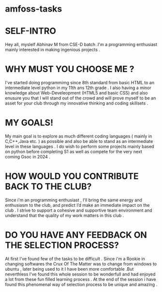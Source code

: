 # amfoss-tasks
# SELF-INTRO
Hey all, myslelf Abhinav M from CSE-D batch .I'm a programming enthusiast mainly interested in making ingenious projects .

# WHY MUST YOU CHOOSE ME ?
I've started doing programmimg since 8th standard from basic HTML to an intermediate level python in my 11th ans 12th grade .
I also having a minor knowledge about Web-Develeopment (HTML5 and basic CSS)  and also enusure you that I will stand out of the crowd and will prove myself to be an asset for your club through my innovative thinking and coding skillsets .

# MY GOALS!
My main goal is to explore as much different coding languages ( mainly in C,C++,Java etc. ) as possible and also be able to stand as an intermediate level in these languages .
I do wish to perform some projects mainly based on python before completing S1 as well as compete for the very next coming Gsoc in 2024 .

# HOW WOULD YOU CONTRIBUTE BACK TO THE CLUB?
Since i'm an programming enthusiast , I'll bring the same energy and enthusiasm to the club, and predict I’d make an immediate impact on the club .  I strive to support a cohesive and supportive team environment and understand that the quality of my work matters in this club .

# DO YOU HAVE ANY FEEDBACK ON THE SELECTION PROCESS?
 At first I've found few of the tasks to be difficult . Since i'm a Rookie in changing softwares the Crux Of The Matter was to change from windows to ubuntu , later being used to it I have been more comfortable .But neverthless I've found this whole session to be wonderfull and had enjoyed a lot from these fun filled learning process . At the end of the session i have found this phenomenal way of selection process to be unique and amazing .

